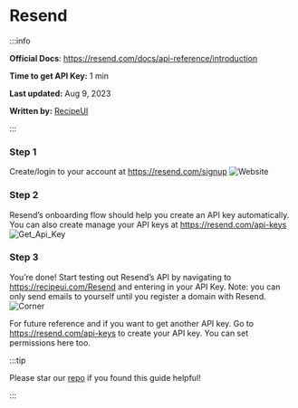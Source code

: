 # Resend

:::info

**Official Docs**: https://resend.com/docs/api-reference/introduction

**Time to get API Key:** 1 min

**Last updated:** Aug 9, 2023

**Written by:** [RecipeUI](https://recipeui.com/)

:::

### Step 1

Create/login to your account at https://resend.com/signup
![Website](@site/static/img/guides/resend1.png)

### Step 2

Resend’s onboarding flow should help you create an API key automatically. You can also create manage your API keys at https://resend.com/api-keys
![Get_Api_Key](@site/static/img/guides/resend2.gif)

### Step 3

You’re done! Start testing out Resend’s API by navigating to https://recipeui.com/Resend and entering in your API Key. Note: you can only send emails to yourself until you register a domain with Resend.
![Corner](@site/static/img/guides/resend3.gif)

For future reference and if you want to get another API key. Go to https://resend.com/api-keys to create your API key. You can set permissions here too.

:::tip

Please star our [repo](https://github.com/RecipeUI/RecipeUI) if you found this guide helpful!

:::
